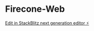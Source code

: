 # Firecone-Web

[Edit in StackBlitz next generation editor ⚡️](https://stackblitz.com/~/github.com/domin211/Firecone-Web)